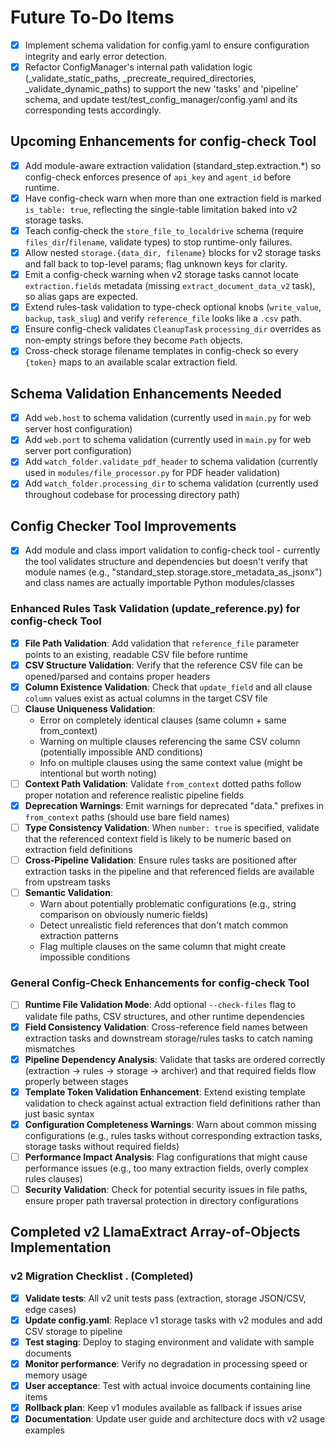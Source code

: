 # Future To-Do Items

- [x] Implement schema validation for config.yaml to ensure configuration integrity and early error detection.
- [x] Refactor ConfigManager's internal path validation logic (_validate_static_paths, _precreate_required_directories, _validate_dynamic_paths) to support the new 'tasks' and 'pipeline' schema, and update test/test_config_manager/config.yaml and its corresponding tests accordingly.

## Upcoming Enhancements for config-check Tool

- [x] Add module-aware extraction validation (standard_step.extraction.*) so config-check enforces presence of `api_key` and `agent_id` before runtime.
- [x] Have config-check warn when more than one extraction field is marked `is_table: true`, reflecting the single-table limitation baked into v2 storage tasks.
- [x] Teach config-check the `store_file_to_localdrive` schema (require `files_dir`/`filename`, validate types) to stop runtime-only failures.
- [x] Allow nested `storage.{data_dir, filename}` blocks for v2 storage tasks and fall back to top-level params; flag unknown keys for clarity.
- [x] Emit a config-check warning when v2 storage tasks cannot locate `extraction.fields` metadata (missing `extract_document_data_v2` task), so alias gaps are expected.
- [x] Extend rules-task validation to type-check optional knobs (`write_value`, `backup`, `task_slug`) and verify `reference_file` looks like a `.csv` path.
- [x] Ensure config-check validates `CleanupTask` `processing_dir` overrides as non-empty strings before they become `Path` objects.
- [x] Cross-check storage filename templates in config-check so every `{token}` maps to an available scalar extraction field.

## Schema Validation Enhancements Needed

- [x] Add `web.host` to schema validation (currently used in `main.py` for web server host configuration)
- [x] Add `web.port` to schema validation (currently used in `main.py` for web server port configuration)
- [x] Add `watch_folder.validate_pdf_header` to schema validation (currently used in `modules/file_processor.py` for PDF header validation)
- [x] Add `watch_folder.processing_dir` to schema validation (currently used throughout codebase for processing directory path)

## Config Checker Tool Improvements

- [x] Add module and class import validation to config-check tool - currently the tool validates structure and dependencies but doesn't verify that module names (e.g., "standard_step.storage.store_metadata_as_jsonx") and class names are actually importable Python modules/classes

### Enhanced Rules Task Validation (update_reference.py) for config-check Tool

- [x] **File Path Validation**: Add validation that `reference_file` parameter points to an existing, readable CSV file before runtime
- [x] **CSV Structure Validation**: Verify that the reference CSV file can be opened/parsed and contains proper headers
- [x] **Column Existence Validation**: Check that `update_field` and all clause `column` values exist as actual columns in the target CSV file
- [ ] **Clause Uniqueness Validation**: 
  - Error on completely identical clauses (same column + same from_context)
  - Warning on multiple clauses referencing the same CSV column (potentially impossible AND conditions)
  - Info on multiple clauses using the same context value (might be intentional but worth noting)
- [ ] **Context Path Validation**: Validate `from_context` dotted paths follow proper notation and reference realistic pipeline fields
- [x] **Deprecation Warnings**: Emit warnings for deprecated "data." prefixes in `from_context` paths (should use bare field names)
- [ ] **Type Consistency Validation**: When `number: true` is specified, validate that the referenced context field is likely to be numeric based on extraction field definitions
- [ ] **Cross-Pipeline Validation**: Ensure rules tasks are positioned after extraction tasks in the pipeline and that referenced fields are available from upstream tasks
- [ ] **Semantic Validation**: 
  - Warn about potentially problematic configurations (e.g., string comparison on obviously numeric fields)
  - Detect unrealistic field references that don't match common extraction patterns
  - Flag multiple clauses on the same column that might create impossible conditions

### General Config-Check Enhancements for config-check Tool

- [ ] **Runtime File Validation Mode**: Add optional `--check-files` flag to validate file paths, CSV structures, and other runtime dependencies
- [x] **Field Consistency Validation**: Cross-reference field names between extraction tasks and downstream storage/rules tasks to catch naming mismatches
- [x] **Pipeline Dependency Analysis**: Validate that tasks are ordered correctly (extraction → rules → storage → archiver) and that required fields flow properly between stages
- [x] **Template Token Validation Enhancement**: Extend existing template validation to check against actual extraction field definitions rather than just basic syntax
- [x] **Configuration Completeness Warnings**: Warn about common missing configurations (e.g., rules tasks without corresponding extraction tasks, storage tasks without required fields)
- [ ] **Performance Impact Analysis**: Flag configurations that might cause performance issues (e.g., too many extraction fields, overly complex rules clauses)
- [ ] **Security Validation**: Check for potential security issues in file paths, ensure proper path traversal protection in directory configurations

## Completed v2 LlamaExtract Array-of-Objects Implementation

### v2 Migration Checklist . (Completed)
- [x] **Validate tests**: All v2 unit tests pass (extraction, storage JSON/CSV, edge cases)
- [x] **Update config.yaml**: Replace v1 storage tasks with v2 modules and add CSV storage to pipeline
- [x] **Test staging**: Deploy to staging environment and validate with sample documents
- [x] **Monitor performance**: Verify no degradation in processing speed or memory usage
- [x] **User acceptance**: Test with actual invoice documents containing line items
- [x] **Rollback plan**: Keep v1 modules available as fallback if issues arise
- [x] **Documentation**: Update user guide and architecture docs with v2 usage examples
